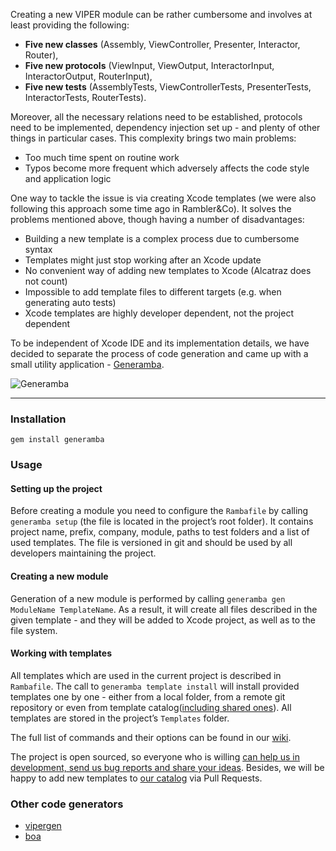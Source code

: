 Creating a new VIPER module can be rather cumbersome and involves at least providing the following:

- **Five new classes** (Assembly, ViewController, Presenter, Interactor, Router),
- **Five new protocols** (ViewInput, ViewOutput, InteractorInput, InteractorOutput, RouterInput),
- **Five new tests** (AssemblyTests, ViewControllerTests, PresenterTests, InteractorTests, RouterTests).

Moreover, all the necessary relations need to be established, protocols need to be implemented, dependency injection set up - and plenty of other things in particular cases. This complexity brings two main problems:

- Too much time spent on routine work
- Typos become more frequent which adversely affects the code style and application logic

One way to tackle the issue is via creating Xcode templates (we were also following this approach some time ago in Rambler&Co). It solves the problems mentioned above, though having a number of disadvantages:

* Building a new template is a complex process due to cumbersome syntax
* Templates might just stop working after an Xcode update
* No convenient way of adding new templates to Xcode (Alcatraz does not count)
* Impossible to add template files to different targets (e.g. when generating auto tests)
* Xcode templates are highly developer dependent, not the project dependent

To be independent of Xcode IDE and its implementation details, we have decided to separate the process of code generation and came up with a small utility application - [Generamba](https://github.com/rambler-digital-solutions/Generamba).

![Generamba](http://s24.postimg.org/gej9cg1cl/generamba.jpg)

---

### Installation

```
gem install generamba
```

### Usage

#### Setting up the project

Before creating a module you need to configure the `Rambafile` by calling `generamba setup` (the file is located in the project’s root folder). It contains project name, prefix, company, module, paths to test folders and a list of used templates. The file is versioned in git and should be used by all developers maintaining the project.

#### Creating a new module

Generation of a new module is performed by calling `generamba gen ModuleName TemplateName`. As a result, it will create all files described in the given template - and they will be added to Xcode project, as well as to the file system. 

#### Working with templates

All templates which are used in the current project is described in `Rambafile`. The call to `generamba template install` will install provided templates one by one - either from a local folder, from a remote git repository or even from template catalog([including shared ones](https://github.com/rambler-digital-solutions/generamba-catalog)). All templates are stored in the project’s `Templates` folder.

The full list of commands and their options can be found in our [wiki](https://github.com/rambler-digital-solutions/Generamba).

The project is open sourced, so everyone who is willing [can help us in development, send us bug reports and share your ideas](https://github.com/rambler-digital-solutions/Generamba/issues). Besides, we will be happy to add new templates to [our catalog](https://github.com/rambler-digital-solutions/generamba-catalog) via Pull Requests.

### Other code generators
- [vipergen](https://github.com/teambox/viper-module-generator)
- [boa](https://github.com/team-supercharge/boa)
